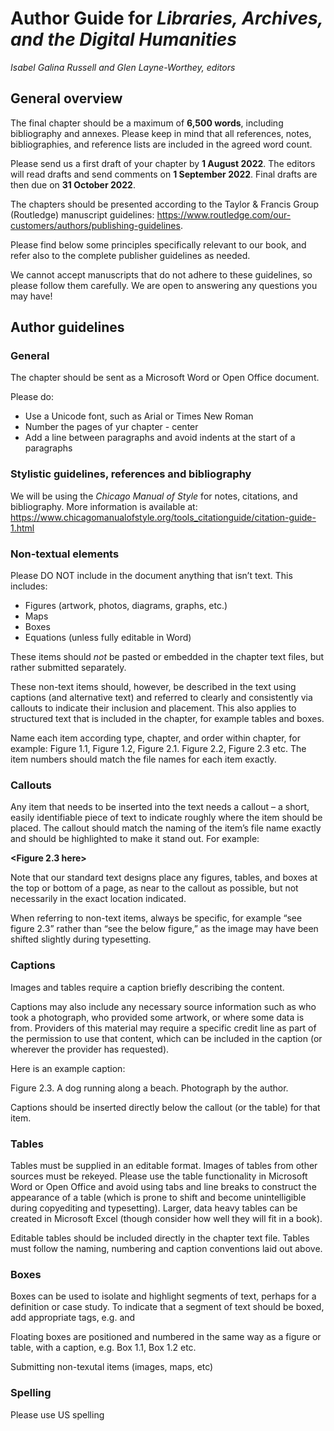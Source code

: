 

# Author Guide for _Libraries, Archives, and the Digital Humanities_ 
_Isabel Galina Russell and Glen Layne-Worthey, editors_


## General overview 

The final chapter should be a maximum of **6,500 words**, including bibliography and annexes. Please keep in mind that all references, notes, bibliographies, and reference lists are included in the agreed word count.

Please send us a first draft of your chapter by **1 August 2022**. The editors will read drafts and send comments on **1 September 2022**. Final drafts are then due on **31 October 2022**. 

The chapters should be presented according to the Taylor & Francis Group (Routledge) manuscript guidelines: 
<https://www.routledge.com/our-customers/authors/publishing-guidelines>.

Please find below some principles specifically relevant to our book, and refer also to the complete publisher guidelines as needed.

We cannot accept manuscripts that do not adhere to these guidelines, so please follow them carefully. We are open to answering any questions you may have! 

## Author guidelines

### General
The chapter should be sent as a Microsoft Word or Open Office document. 

Please do:
* Use a Unicode font, such as Arial or Times New Roman
* Number the pages of yur chapter - center
* Add a line between paragraphs and avoid indents at the start of a paragraphs 


### Stylistic guidelines, references and bibliography
We will be using the *Chicago Manual of Style* for notes, citations, and bibliography. More information is available at: 
<https://www.chicagomanualofstyle.org/tools_citationguide/citation-guide-1.html>


### Non-textual elements
Please DO NOT include in the document anything that isn’t text. This includes: 
* Figures (artwork, photos, diagrams, graphs, etc.) 
* Maps 
* Boxes 
* Equations (unless fully editable in Word) 

These items should _not_ be pasted or embedded in the chapter text files, but rather submitted separately. 

These non-text items should, however, be described in the text using captions (and alternative text) and referred to clearly and consistently via callouts to indicate their inclusion and placement. This also applies to structured text that is included in the chapter, for example tables and boxes. 

Name each item according type, chapter, and order within chapter, for example: Figure 1.1, Figure 1.2, Figure 2.1. Figure 2.2, Figure 2.3 etc. The item numbers should match the file names for each item exactly.


### Callouts 
Any item that needs to be inserted into the text needs a callout – a short, easily identifiable piece of text to indicate roughly where the item should be placed. The callout should match the naming of the item’s file name exactly and should be highlighted to make it stand out. For example: 

**\<Figure 2.3 here\>**

Note that our standard text designs place any figures, tables, and boxes at the top or bottom of a page, as near to the callout as possible, but not necessarily in the exact location indicated. 

When referring to non-text items, always be specific, for example “see figure 2.3” rather than “see the below figure,” as the image may have been shifted slightly during typesetting. 


### Captions 
Images and tables require a caption briefly describing the content. 

Captions may also include any necessary source information such as who took a photograph, who provided some artwork, or where some data is from. Providers of this material may require a specific credit line as part of the permission to use that content, which can be included in the caption (or wherever the provider has requested). 

Here is an example caption: 

Figure 2.3. A dog running along a beach. Photograph by the author. 

Captions should be inserted directly below the callout (or the table) for that item. 


### Tables 
Tables must be supplied in an editable format. Images of tables from other sources must be rekeyed. Please use the table functionality in Microsoft Word or Open Office and avoid using tabs and line breaks to construct the appearance of a table (which is prone to shift and become unintelligible during copyediting and typesetting). Larger, data heavy tables can be created in Microsoft Excel (though consider how well they will fit in a book). 

Editable tables should be included directly in the chapter text file. Tables must follow the naming, numbering and caption conventions laid out above. 


### Boxes 
Boxes can be used to isolate and highlight segments of text, perhaps for a definition or case study. To indicate that a segment of text should be boxed, add appropriate tags, e.g. <start box> and <end box>

Floating boxes are positioned and numbered in the same way as a figure or table, with a caption, e.g. Box 1.1, Box 1.2 etc. 

Submitting non-texutal items (images, maps, etc)


### Spelling
Please use US spelling

